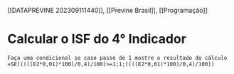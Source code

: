 [[DATAPREVINE 202309111440]], [[Previne Brasil]], [[Programação]]

# Calcular o ISF do 4° Indicador
 
``` 
Faça uma condicional se caso passe de 1 mostre o resultado do cálculo
=SE(((((E2*0,01)*100)/0,4)/100)>=1;1;((((E2*0,01)*100)/0,4)/100))
```
